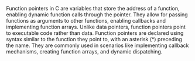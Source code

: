 Function pointers in C are variables that store the address of a function, enabling dynamic function calls through the pointer.
They allow for passing functions as arguments to other functions, enabling callbacks and implementing function arrays.
Unlike data pointers, function pointers point to executable code rather than data.
Function pointers are declared using syntax similar to the function they point to, with an asterisk (*) preceding the name.
They are commonly used in scenarios like implementing callback mechanisms, creating function arrays, and dynamic dispatching.
